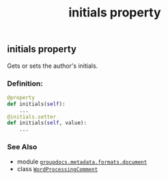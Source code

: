 ﻿---
title: initials property
second_title: GroupDocs.Metadata for Python via .NET API References
description: 
type: docs
url: /python-net/groupdocs.metadata.formats.document/wordprocessingcomment/initials/
is_root: false
weight: 140
---

## initials property


Gets or sets the author's initials.
### Definition:
```python
@property
def initials(self):
    ...
@initials.setter
def initials(self, value):
    ...
```

### See Also
* module [`groupdocs.metadata.formats.document`](../../)
* class [`WordProcessingComment`](/metadata/python-net/groupdocs.metadata.formats.document/wordprocessingcomment)
